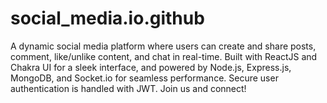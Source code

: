 # social_media.io.github
A dynamic social media platform where users can create and share posts, comment, like/unlike content, and chat in real-time. Built with ReactJS and Chakra UI for a sleek interface, and powered by Node.js, Express.js, MongoDB, and Socket.io for seamless performance. Secure user authentication is handled with JWT. Join us and connect!
